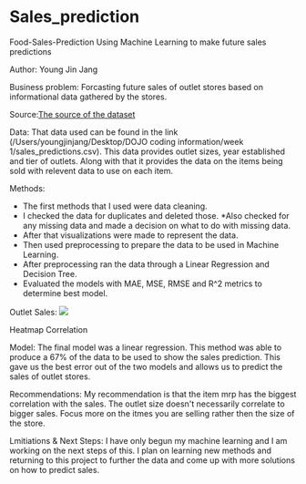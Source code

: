 # Sales_prediction

Food-Sales-Prediction Using Machine Learning to make future sales predictions

Author: Young Jin Jang

Business problem: Forcasting future sales of outlet stores based on informational data gathered by the stores.

Source:[The source of the dataset](https://datahack.analyticsvidhya.com/contest/practice-problem-big-mart-sales-iii/) 

Data: That data used can be found in the link (/Users/youngjinjang/Desktop/DOJO coding information/week 1/sales_predictions.csv). This data provides outlet sizes, year established and tier of outlets. Along with that it provides the data on the items being sold with relevent data to use on each item.

Methods:

- The first methods that I used were data cleaning.
- I checked the data for duplicates and deleted those. *Also checked for any missing data and made a decision on what to do with missing data.
- After that visualizations were made to represent the data.
- Then used preprocessing to prepare the data to be used in Machine Learning.
- After preprocessing ran the data through a Linear Regression and Decision Tree.
- Evaluated the models with MAE, MSE, RMSE and R^2 metrics to determine best model.

Outlet Sales:
![](https://user-images.githubusercontent.com/109550293/202284206-7d6d048f-7eb5-4a68-9800-1fa581a66389.png)

Heatmap Correlation

Model: The final model was a linear regression. This method was able to produce a 67% of the data to be used to show the sales prediction. This gave us the best error out of the two models and allows us to predict the sales of outlet stores.

Recommendations: My recommendation is that the item mrp has the biggest correlation with the sales. The outlet size doesn't necessarily correlate to bigger sales. Focus more on the itmes you are selling rather then the size of the store.

Lmitiations & Next Steps: I have only begun my machine learning and I am working on the next steps of this. I plan on learning new methods and returning to this project to further the data and come up with more solutions on how to predict sales.

